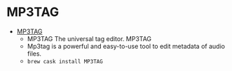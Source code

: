 # MP3TAG
- [MP3TAG](https://www.mp3tag.de/en/)
  -   MP3TAG  The universal tag editor. MP3TAG
  - Mp3tag is a powerful and easy-to-use tool to edit metadata of audio files.
  - `brew cask install MP3TAG`
